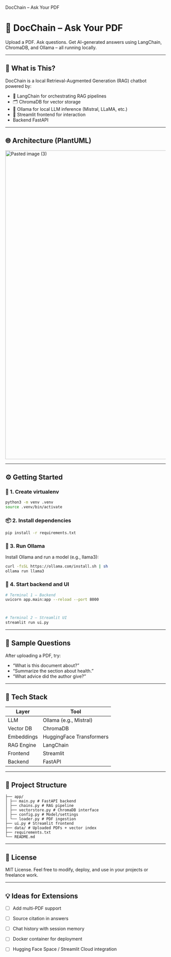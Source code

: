 DocChain – Ask Your PDF
# 🤖 DocChain – Ask Your PDF



Upload a PDF. Ask questions. Get AI-generated answers using LangChain, ChromaDB, and Ollama – all running locally.



---



## 🧠 What is This?



DocChain is a local Retrieval-Augmented Generation (RAG) chatbot powered by:



- 🧩 LangChain for orchestrating RAG pipelines
- 🗂️ ChromaDB for vector storage
- 🧠 Ollama for local LLM inference (Mistral, LLaMA, etc.)
- 📄 Streamlit frontend for interaction
-    Backend	FastAPI


---



## 🌐 Architecture (PlantUML)

<img width="1336" height="968" alt="Pasted image (3)" src="https://github.com/user-attachments/assets/14c981cb-8c62-4169-b222-49bdccb60c64" />





---



## ⚙️ Getting Started



### 🧪 1. Create virtualenv
```bash
python3 -m venv .venv
source .venv/bin/activate
```



### 📦 2. Install dependencies
```bash
pip install -r requirements.txt
```



### 🧠 3. Run Ollama
Install Ollama and run a model (e.g., llama3):
```bash
curl -fsSL https://ollama.com/install.sh | sh
ollama run llama3
```



### 🚀 4. Start backend and UI
```bash
# Terminal 1 – Backend
uvicorn app.main:app --reload --port 8000



# Terminal 2 – Streamlit UI
streamlit run ui.py
```



---



## 🧪 Sample Questions



After uploading a PDF, try:
- “What is this document about?”
- “Summarize the section about health.”
- “What advice did the author give?”



---



## 🧰 Tech Stack



| Layer | Tool |
|------------|--------------------------|
| LLM | Ollama (e.g., Mistral) |
| Vector DB | ChromaDB |
| Embeddings | HuggingFace Transformers|
| RAG Engine | LangChain |
| Frontend | Streamlit |
| Backend | FastAPI |



---



## 📂 Project Structure



```
├── app/
│ ├── main.py # FastAPI backend
│ ├── chains.py # RAG pipeline
│ ├── vectorstore.py # ChromaDB interface
│ ├── config.py # Model/settings
│ └── loader.py # PDF ingestion
├── ui.py # Streamlit frontend
├── data/ # Uploaded PDFs + vector index
├── requirements.txt
└── README.md
```



---



## 📄 License



MIT License.
Feel free to modify, deploy, and use in your projects or freelance work.



---



## 💡 Ideas for Extensions



- [ ] Add multi-PDF support
- [ ] Source citation in answers
- [ ] Chat history with session memory
- [ ] Docker container for deployment
- [ ] Hugging Face Space / Streamlit Cloud integration

